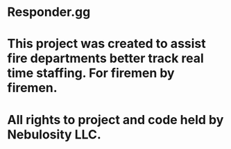 # Responder.gg

# This project was created to assist fire departments better track real time staffing. For firemen by firemen. 

# All rights to project and code held by Nebulosity LLC. 
